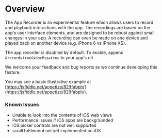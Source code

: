 # Overview

The App Recorder is an experimental feature which allows users to record and playback interactions with the app. The recordings are based on the app's user interface elements, and are designed to be robust against small changes in your app. A recording can even be made on one device and played back on another device \(e.g. iPhone 6 vs iPhone XS\).

The app recorder is disabled by default. To enable, append `&record=true&xdocMsg=true` to your app's url.

We welcome your feedback and bug reports as we continue developing this feature. 

You may see a basic illustrative example at [https://jsfiddle.net/appetize/829fabph/](https://jsfiddle.net/appetize/829fabph/). 

### Known Issues

* Unable to look into the contents of iOS web views
* Performance issues if iOS apps are backgrounded
* iOS picker controls are not well supported
* scrollToElement not yet implemented on iOS




